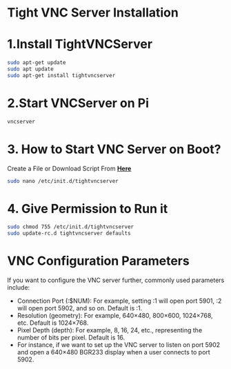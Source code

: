 # Tight VNC Server Installation
# 1.Install TightVNCServer
```bash
sudo apt-get update
sudo apt update
sudo apt-get install tightvncserver
```

# 2.Start VNCServer on Pi
```bash
vncserver
```

# 3. How to Start VNC Server on Boot?
Create a File or Download Script From **[Here]()**
```bash
sudo nano /etc/init.d/tightvncserver
```
# 4. Give Permission to Run it
```bash
sudo chmod 755 /etc/init.d/tightvncserver
sudo update-rc.d tightvncserver defaults
```

# VNC Configuration Parameters
If you want to configure the VNC server further, commonly used parameters include:
- Connection Port (:$NUM): For example, setting :1 will open port 5901, :2 will open port 5902, and so on. Default is :1.
- Resolution (geometry): For example, 640×480, 800×600, 1024×768, etc. Default is 1024×768.
- Pixel Depth (depth): For example, 8, 16, 24, etc., representing the number of bits per pixel. Default is 16.
- For instance, if we want to set up the VNC server to listen on port 5902 and open a 640×480 BGR233 display when a user connects to port 5902.
